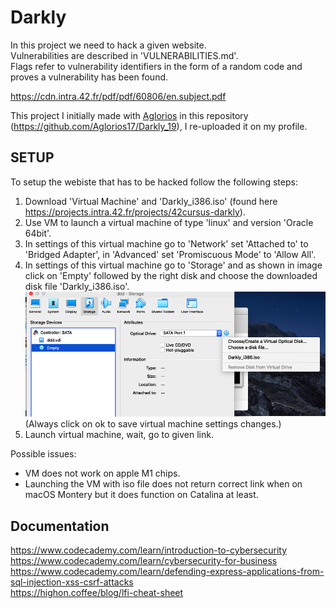 # Darkly

In this project we need to hack a given website.<br>
Vulnerabilities are described in 'VULNERABILITIES.md'.<br>
Flags refer to vulnerability identifiers in the form of a random code and proves a vulnerability has been found.

https://cdn.intra.42.fr/pdf/pdf/60806/en.subject.pdf

This project I initially made with [Aglorios](https://github.com/Aglorios17) in this repository (https://github.com/Aglorios17/Darkly_19), I re-uploaded it on my profile.

## SETUP
To setup the webiste that has to be hacked follow the following steps:
1. Download 'Virtual Machine' and 'Darkly_i386.iso' (found here https://projects.intra.42.fr/projects/42cursus-darkly).<br>
2. Use VM to launch a virtual machine of type 'linux' and version 'Oracle 64bit'.<br>
3. In settings of this virtual machine go to 'Network' set 'Attached to' to 'Bridged Adapter', in 'Advanced' set 'Promiscuous Mode' to 'Allow All'.<br>
4. In settings of this virtual machine go to 'Storage' and as shown in image click on 'Empty' followed by the right disk and choose the downloaded disk file 'Darkly_i386.iso'.<br>
![](/images/1.png)
(Always click on ok to save virtual machine settings changes.)<br>
5. Launch virtual machine, wait, go to given link.

Possible issues:<br>
* VM does not work on apple M1 chips.
* Launching the VM with iso file does not return correct link when on macOS Montery but it does function on Catalina at least.

## Documentation
https://www.codecademy.com/learn/introduction-to-cybersecurity<br>
https://www.codecademy.com/learn/cybersecurity-for-business<br>
https://www.codecademy.com/learn/defending-express-applications-from-sql-injection-xss-csrf-attacks<br>
https://highon.coffee/blog/lfi-cheat-sheet
